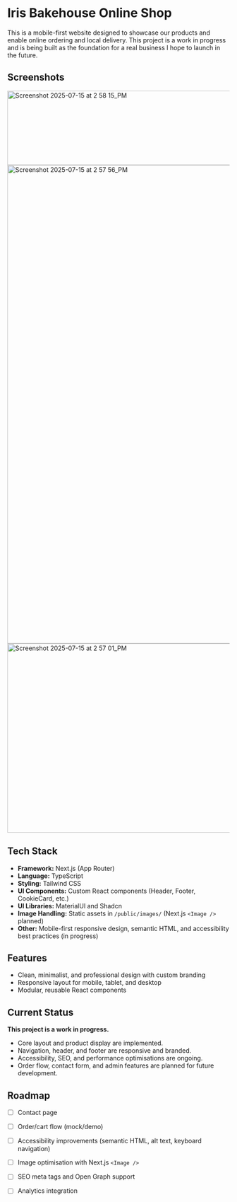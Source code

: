 # Iris Bakehouse Online Shop

This is a mobile-first website designed to showcase our products and enable online ordering and local delivery. This project is a work in progress and is being built as the foundation for a real business I hope to launch in the future. 

## Screenshots

<img width="2880" height="168" alt="Screenshot 2025-07-15 at 2 58 15_PM" src="https://github.com/user-attachments/assets/03090068-a5f0-4905-bd2d-b19930e3649c" />

<img width="2880" height="1082" alt="Screenshot 2025-07-15 at 2 57 56_PM" src="https://github.com/user-attachments/assets/3888ca29-01fa-4ff6-9ab9-38a53b119804" />

<img width="2880" height="428" alt="Screenshot 2025-07-15 at 2 57 01_PM" src="https://github.com/user-attachments/assets/23ecbf87-b476-4fda-bb39-2f0659fc8913" />

## Tech Stack

- **Framework:** Next.js (App Router)
- **Language:** TypeScript
- **Styling:** Tailwind CSS
- **UI Components:** Custom React components (Header, Footer, CookieCard, etc.)
- **UI Libraries:** MaterialUI and Shadcn
- **Image Handling:** Static assets in `/public/images/` (Next.js `<Image />` planned)
- **Other:** Mobile-first responsive design, semantic HTML, and accessibility best practices (in progress)


## Features

- Clean, minimalist, and professional design with custom branding
- Responsive layout for mobile, tablet, and desktop
- Modular, reusable React components


## Current Status

**This project is a work in progress.**  
- Core layout and product display are implemented.
- Navigation, header, and footer are responsive and branded.
- Accessibility, SEO, and performance optimisations are ongoing.
- Order flow, contact form, and admin features are planned for future development.


## Roadmap

- [ ] Contact page
- [ ] Order/cart flow (mock/demo)
- [ ] Accessibility improvements (semantic HTML, alt text, keyboard navigation)
- [ ] Image optimisation with Next.js `<Image />`
- [ ] SEO meta tags and Open Graph support
- [ ] Analytics integration



